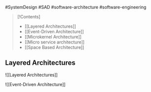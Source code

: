#SystemDesign #SAD #software-architecture #software-engineering 

>[!Contents]
>- [[Layered Architectures]]
>- [[Event-Driven Architecture]]
>- [[Microkernel Architecture]]
>- [[Micro service architecture]]
>- [[Space Based Architecture]]

## Layered Architectures
![[Layered Architectures]]

![[Event-Driven Architecture]]


